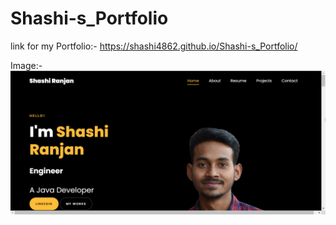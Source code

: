 # Shashi-s_Portfolio

link for my Portfolio:- https://shashi4862.github.io/Shashi-s_Portfolio/

Image:- 
![Alt text](/image.png "optional title")
